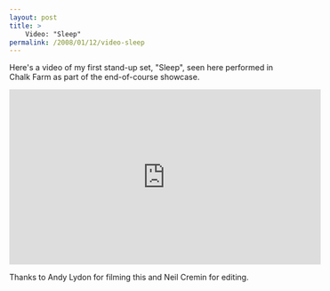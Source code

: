 ```yaml
---
layout: post
title: >
    Video: "Sleep"
permalink: /2008/01/12/video-sleep
---
```

Here's a video of my first stand-up set, "Sleep", seen here performed in Chalk Farm as part of the end-of-course showcase.

<iframe width="560" height="315" src="https://www.youtube.com/embed/IkHVyKUdp1o" frameborder="0" allowfullscreen></iframe>

Thanks to Andy Lydon for filming this and Neil Cremin for editing.